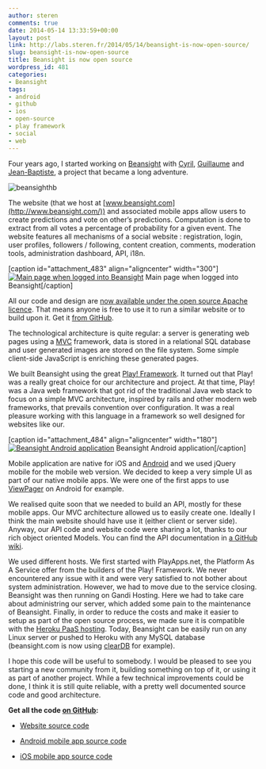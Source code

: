 ```yaml
---
author: steren
comments: true
date: 2014-05-14 13:33:59+00:00
layout: post
link: http://labs.steren.fr/2014/05/14/beansight-is-now-open-source/
slug: beansight-is-now-open-source
title: Beansight is now open source
wordpress_id: 481
categories:
- Beansight
tags:
- android
- github
- ios
- open-source
- play framework
- social
- web
---
```


Four years ago, I started working on [Beansight](http://www.beansight.com/) with [Cyril](https://twitter.com/cyrildorsaz), [Guillaume](https://twitter.com/geeyom) and [Jean-Baptiste](https://github.com/jbclaramonte), a project that became a long adventure.

![beansighthb](http://sterenlabs.files.wordpress.com/2014/05/beansighthb.png?w=214)

The website (that we host at [www.beansight.com](http://www.beansight.com/)) and associated mobile apps allow users to create predictions and vote on other’s predictions. Computation is done to extract from all votes a percentage of probability for a given event.
The website features all mechanisms of a social website : registration, login, user profiles, followers / following, content creation, comments, moderation tools, administration dashboard, API, i18n.

[caption id="attachment_483" align="aligncenter" width="300"][![Main page when logged into Beansight](http://sterenlabs.files.wordpress.com/2014/05/screen-shot-2014-05-14-at-14-44-32.png?w=300)](http://sterenlabs.files.wordpress.com/2014/05/screen-shot-2014-05-14-at-14-44-32.png) Main page when logged into Beansight[/caption]

All our code and design are [now available under the open source Apache licence](https://github.com/beansight). That means anyone is free to use it to run a similar website or to build upon it. Get it [from GitHub](https://github.com/beansight).

The technological architecture is quite regular: a server is generating web pages using a [MVC](http://en.wikipedia.org/wiki/Model%E2%80%93view%E2%80%93controller) framework, data is stored in a relational SQL database and user generated images are stored on the file system. Some simple client-side JavaScript is enriching these generated pages.

We built Beansight using the great [Play! Framework](http://www.playframework.com/). It turned out that Play! was a really great choice for our architecture and project. At that time, Play! was a Java web framework that got rid of the traditional Java web stack to focus on a simple MVC architecture, inspired by rails and other modern web frameworks, that prevails convention over configuration.
It was a real pleasure working with this language in a framework so well designed for websites like our.

[caption id="attachment_484" align="aligncenter" width="180"][![Beansight Android application](http://sterenlabs.files.wordpress.com/2014/05/beansight-mobile.png?w=180)](http://sterenlabs.files.wordpress.com/2014/05/beansight-mobile.png) Beansight Android application[/caption]

Mobile application are native for iOS and [Android](https://play.google.com/store/apps/details?id=com.beansight.android) and we used jQuery mobile for the mobile web version.
We decided to keep a very simple UI as part of our native mobile apps. We were one of the first apps to use [ViewPager](http://developer.android.com/reference/android/support/v4/view/ViewPager.html) on Android for example.

We realised quite soon that we needed to build an API, mostly for these mobile apps. Our MVC architecture allowed us to easily create one. Ideally I think the main website should have use it (either client or server side). Anyway, our API code and website code were sharing a lot, thanks to our rich object oriented Models. You can find the API documentation in [a GitHub wiki](https://github.com/beansight/beansight-api/wiki).

We used different hosts. We first started with PlayApps.net, the Platform As A Service offer from the builders of the Play! Framework. We never encountered any issue with it and were very satisfied to not bother about system administration. However, we had to move due to the service closing. Beansight was then running on Gandi Hosting. Here we had to take care about administring our server, which added some pain to the maintenance of Beansight.
Finally, in order to reduce the costs and make it easier to setup as part of the open source process, we made sure it is compatible with the [Heroku PaaS hosting](http://heroku.com/).
Today, Beansight can be easily run on any Linux server or pushed to Heroku with any MySQL database (beansight.com is now using [clearDB](https://www.cleardb.com/) for example).

I hope this code will be useful to somebody. I would be pleased to see you starting a new community from it, building something on top of it, or using it as part of another project.
While a few technical improvements could be done, I think it is still quite reliable, with a pretty well documented source code and good architecture.

**Get all the code [on GitHub](https://github.com/beansight):**



	
  * [Website source code](https://github.com/beansight/beansight-website)

	
  * [Android mobile app source code](https://github.com/beansight/beansight-mobile-android)

	
  * [iOS mobile app source code](https://github.com/beansight/beansight-mobile-ios)


